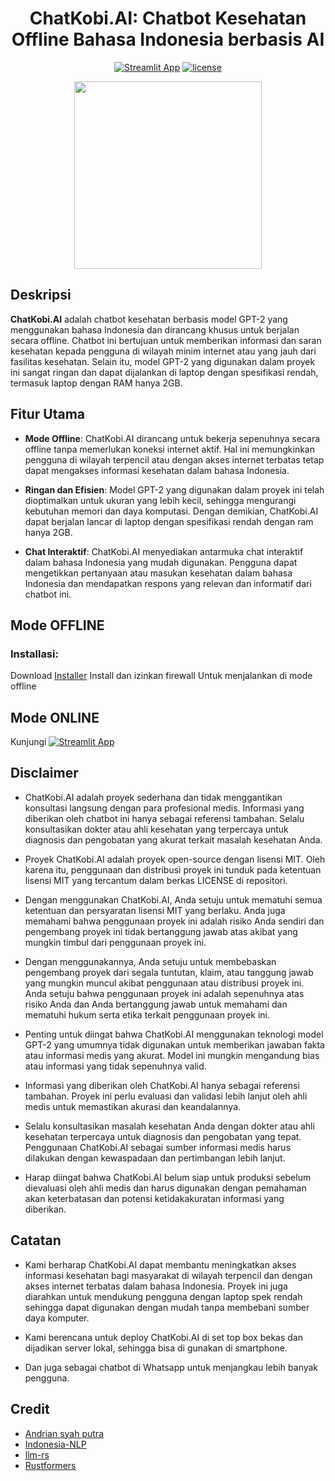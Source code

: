 <div align="center">
  <h1>ChatKobi.AI: Chatbot Kesehatan Offline Bahasa Indonesia berbasis AI</h1>
  
  [![Streamlit App](https://static.streamlit.io/badges/streamlit_badge_black_white.svg)](https://chatkobi.streamlit.app/)
  [![license](https://img.shields.io/github/license/andri-jpg/chatwaifu)](LICENSE)
</div>

<div align="center">
  <img src="https://github.com/andri-jpg/ChatKobi.AI/assets/91838310/0fdc548c-fd1e-4f7b-801d-6ab99c1e3b32" width="auto" height="300">


</div>

  
## Deskripsi

**ChatKobi.AI** adalah chatbot kesehatan berbasis model GPT-2 yang menggunakan bahasa Indonesia dan dirancang khusus untuk berjalan secara offline. Chatbot ini bertujuan untuk memberikan informasi dan saran kesehatan kepada pengguna di wilayah minim internet atau yang jauh dari fasilitas kesehatan. Selain itu, model GPT-2 yang digunakan dalam proyek ini sangat ringan dan dapat dijalankan di laptop dengan spesifikasi rendah, termasuk laptop dengan RAM hanya 2GB.

## Fitur Utama

- **Mode Offline**: ChatKobi.AI dirancang untuk bekerja sepenuhnya secara offline tanpa memerlukan koneksi internet aktif. Hal ini memungkinkan pengguna di wilayah terpencil atau dengan akses internet terbatas tetap dapat mengakses informasi kesehatan dalam bahasa Indonesia.

- **Ringan dan Efisien**: Model GPT-2 yang digunakan dalam proyek ini telah dioptimalkan untuk ukuran yang lebih kecil, sehingga mengurangi kebutuhan memori dan daya komputasi. Dengan demikian, ChatKobi.AI dapat berjalan lancar di laptop dengan spesifikasi rendah dengan ram hanya 2GB.

- **Chat Interaktif**: ChatKobi.AI menyediakan antarmuka chat interaktif dalam bahasa Indonesia yang mudah digunakan. Pengguna dapat mengetikkan pertanyaan atau masukan kesehatan dalam bahasa Indonesia dan mendapatkan respons yang relevan dan informatif dari chatbot ini.

## Mode OFFLINE

### Installasi:

Download [Installer](https://github.com/andri-jpg/ChatKobi.AI/releases/)
Install dan izinkan firewall
Untuk menjalankan di mode offline

## Mode ONLINE

Kunjungi   [![Streamlit App](https://static.streamlit.io/badges/streamlit_badge_black_white.svg)](https://chatkobi.streamlit.app/)
 

## Disclaimer

- ChatKobi.AI adalah proyek sederhana dan tidak menggantikan konsultasi langsung dengan para profesional medis. Informasi yang diberikan oleh chatbot ini hanya sebagai referensi tambahan. Selalu konsultasikan dokter atau ahli kesehatan yang terpercaya untuk diagnosis dan pengobatan yang akurat terkait masalah kesehatan Anda.

- Proyek ChatKobi.AI adalah proyek open-source dengan lisensi MIT. Oleh karena itu, penggunaan dan distribusi proyek ini tunduk pada ketentuan lisensi MIT yang tercantum dalam berkas LICENSE di repositori.

- Dengan menggunakan ChatKobi.AI, Anda setuju untuk mematuhi semua ketentuan dan persyaratan lisensi MIT yang berlaku. Anda juga memahami bahwa penggunaan proyek ini adalah risiko Anda sendiri dan pengembang proyek ini tidak bertanggung jawab atas akibat yang mungkin timbul dari penggunaan proyek ini.

- Dengan menggunakannya, Anda setuju untuk membebaskan pengembang proyek dari segala tuntutan, klaim, atau tanggung jawab yang mungkin muncul akibat penggunaan atau distribusi proyek ini. Anda setuju bahwa penggunaan proyek ini adalah sepenuhnya atas risiko Anda dan Anda bertanggung jawab untuk memahami dan mematuhi hukum serta etika terkait penggunaan proyek ini.

- Penting untuk diingat bahwa ChatKobi.AI menggunakan teknologi model GPT-2 yang umumnya tidak digunakan untuk memberikan jawaban fakta atau informasi medis yang akurat. Model ini mungkin mengandung bias atau informasi yang tidak sepenuhnya valid.

- Informasi yang diberikan oleh ChatKobi.AI hanya sebagai referensi tambahan. Proyek ini perlu evaluasi dan validasi lebih lanjut oleh ahli medis untuk memastikan akurasi dan keandalannya.

- Selalu konsultasikan masalah kesehatan Anda dengan dokter atau ahli kesehatan terpercaya untuk diagnosis dan pengobatan yang tepat. Penggunaan ChatKobi.AI sebagai sumber informasi medis harus dilakukan dengan kewaspadaan dan pertimbangan lebih lanjut.

- Harap diingat bahwa ChatKobi.AI belum siap untuk produksi sebelum dievaluasi oleh ahli medis dan harus digunakan dengan pemahaman akan keterbatasan dan potensi ketidakakuratan informasi yang diberikan.
  
## Catatan

- Kami berharap ChatKobi.AI dapat membantu meningkatkan akses informasi kesehatan bagi masyarakat di wilayah terpencil dan dengan akses internet terbatas dalam bahasa Indonesia. Proyek ini juga diarahkan untuk mendukung pengguna dengan laptop spek rendah sehingga dapat digunakan dengan mudah tanpa membebani sumber daya komputer.

- Kami berencana untuk deploy ChatKobi.AI di set top box bekas dan dijadikan server lokal, sehingga bisa di gunakan di smartphone.

- Dan juga sebagai chatbot di Whatsapp untuk menjangkau lebih banyak pengguna.

## Credit
- [Andrian syah putra](https://huggingface.co/AndriLawrence/gpt2-chatkobi-ai)
- [Indonesia-NLP](https://huggingface.co/indonesian-nlp/gpt2-medium-indonesian)
- [llm-rs](https://github.com/LLukas22/llm-rs-python)
- [Rustformers](https://github.com/rustformers/llm)
